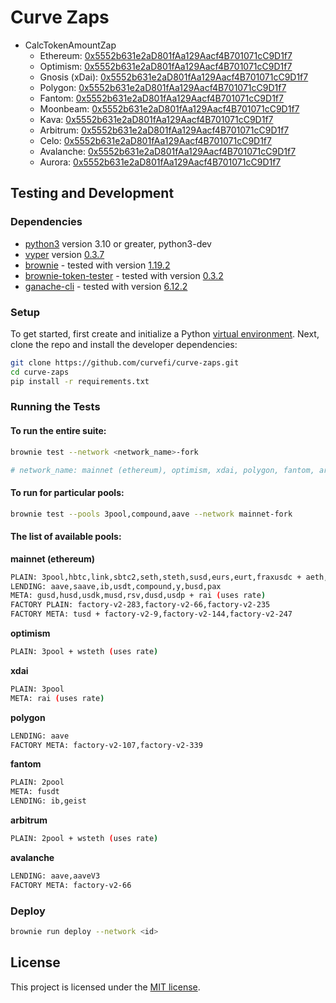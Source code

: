 # Curve Zaps

- CalcTokenAmountZap
  - Ethereum: [0x5552b631e2aD801fAa129Aacf4B701071cC9D1f7](https://etherscan.io/address/0x5552b631e2ad801faa129aacf4b701071cc9d1f7#code)
  - Optimism: [0x5552b631e2aD801fAa129Aacf4B701071cC9D1f7](https://optimistic.etherscan.io/address/0x5552b631e2ad801faa129aacf4b701071cc9d1f7#code)
  - Gnosis (xDai): [0x5552b631e2aD801fAa129Aacf4B701071cC9D1f7](https://gnosisscan.io/address/0x5552b631e2ad801faa129aacf4b701071cc9d1f7#code)
  - Polygon: [0x5552b631e2aD801fAa129Aacf4B701071cC9D1f7](https://polygonscan.com/address/0x5552b631e2ad801faa129aacf4b701071cc9d1f7#code)
  - Fantom: [0x5552b631e2aD801fAa129Aacf4B701071cC9D1f7](https://ftmscan.com/address/0x5552b631e2ad801faa129aacf4b701071cc9d1f7#code)
  - Moonbeam: [0x5552b631e2aD801fAa129Aacf4B701071cC9D1f7](https://moonscan.io/address/0x5552b631e2ad801faa129aacf4b701071cc9d1f7#code)
  - Kava: [0x5552b631e2aD801fAa129Aacf4B701071cC9D1f7](https://explorer.kava.io/address/0x5552b631e2aD801fAa129Aacf4B701071cC9D1f7/contracts)
  - Arbitrum: [0x5552b631e2aD801fAa129Aacf4B701071cC9D1f7](https://arbiscan.io/address/0x5552b631e2ad801faa129aacf4b701071cc9d1f7#code)
  - Celo: [0x5552b631e2aD801fAa129Aacf4B701071cC9D1f7](https://celoscan.io/address/0x5552b631e2ad801faa129aacf4b701071cc9d1f7#code)
  - Avalanche: [0x5552b631e2aD801fAa129Aacf4B701071cC9D1f7](https://snowtrace.io/address/0x5552b631e2ad801faa129aacf4b701071cc9d1f7#code)
  - Aurora: [0x5552b631e2aD801fAa129Aacf4B701071cC9D1f7](https://explorer.aurora.dev/address/0x5552b631e2aD801fAa129Aacf4B701071cC9D1f7/contracts)

## Testing and Development

### Dependencies

- [python3](https://www.python.org/downloads/release/python-368/) version 3.10 or greater, python3-dev
- [vyper](https://github.com/vyperlang/vyper) version [0.3.7](https://github.com/vyperlang/vyper/releases/tag/v0.3.7)
- [brownie](https://github.com/iamdefinitelyahuman/brownie) - tested with version [1.19.2](https://github.com/eth-brownie/brownie/releases/tag/v1.19.2)
- [brownie-token-tester](https://github.com/iamdefinitelyahuman/brownie-token-tester) - tested with version [0.3.2](https://github.com/iamdefinitelyahuman/brownie-token-tester/releases/tag/v0.3.2)
- [ganache-cli](https://github.com/trufflesuite/ganache-cli) - tested with version [6.12.2](https://github.com/trufflesuite/ganache-cli/releases/tag/v6.12.2)

### Setup

To get started, first create and initialize a Python [virtual environment](https://docs.python.org/3/library/venv.html). Next, clone the repo and install the developer dependencies:

```bash
git clone https://github.com/curvefi/curve-zaps.git
cd curve-zaps
pip install -r requirements.txt
```

### Running the Tests

#### To run the entire suite:

```bash
brownie test --network <network_name>-fork

# network_name: mainnet (ethereum), optimism, xdai, polygon, fantom, arbitrum, avalanche
```

#### To run for particular pools:

```bash
brownie test --pools 3pool,compound,aave --network mainnet-fork
```

#### The list of available pools:

**mainnet (ethereum)**
```bash
PLAIN: 3pool,hbtc,link,sbtc2,seth,steth,susd,eurs,eurt,fraxusdc + aeth,reth (they use rate)
LENDING: aave,saave,ib,usdt,compound,y,busd,pax
META: gusd,husd,usdk,musd,rsv,dusd,usdp + rai (uses rate)
FACTORY PLAIN: factory-v2-283,factory-v2-66,factory-v2-235
FACTORY META: tusd + factory-v2-9,factory-v2-144,factory-v2-247
```

**optimism**
```bash
PLAIN: 3pool + wsteth (uses rate)
```

**xdai**
```bash
PLAIN: 3pool
META: rai (uses rate)
```

**polygon**
```bash
LENDING: aave
FACTORY META: factory-v2-107,factory-v2-339
```

**fantom**
```bash
PLAIN: 2pool
META: fusdt
LENDING: ib,geist
```

**arbitrum**
```bash
PLAIN: 2pool + wsteth (uses rate)
```

**avalanche**
```bash
LENDING: aave,aaveV3
FACTORY META: factory-v2-66
```

### Deploy
```bash
brownie run deploy --network <id>
```

## License

This project is licensed under the [MIT license](LICENSE).
